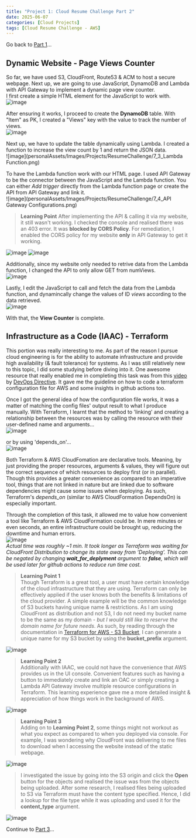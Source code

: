```yaml
---
title: "Project 1: Cloud Resume Challenge Part 2"
date: 2025-06-07
categories: [Cloud Projects]
tags: [Cloud Resume Challenge - AWS]
---
```

Go back to [Part 1](https://c-kq.github.io/posts/CloudResumeChallenge-Part1/)...
   
  
## Dynamic Website - Page Views Counter
So far, we have used S3, CloudFront, Route53 & ACM to host a secure webpage. Next up, we are going to use JavaScript, DynamoDB and Lambda with API Gateway to implement a dynamic page view counter.  
I first create a simple HTML element for the JavaScript to work with.  
![image](personalAssets/Images/Projects/ResumeChallenge/7_1_JavaScript_PageViews.png)
  
After ensuring it works, I proceed to create the **DynamoDB** table. With "Item" as PK, I created a "Views" key with the value to track the number of views.  
![image](personalAssets/Images/Projects/ResumeChallenge/7_2_DynamoDB.png)
  
Next up, we have to update the table dynamically using Lambda. I created a function to increase the view count by 1 and return the JSON data.  
![image](personalAssets/Images/Projects/ResumeChallenge/7_3_Lambda Function.png)
  
To have the Lambda function work with our HTML page. I used API Gateway to be the connector between the JavaScript and the Lambda function. You can either _Add trigger_ directly from the Lambda function page or create the API from API Gateway and link it.  
![image](personalAssets/Images/Projects/ResumeChallenge/7_4_API Gateway Configurations.png)
  
>**Learning Point**
After implementing the API & calling it via my website, it still wasn't working. I checked the console and realised there was an 403 error. It was **blocked by CORS Policy**. For remediation, I enabled the CORS policy for my website **only** in API Gateway to get it working.  

![image](personalAssets/Images/Projects/ResumeChallenge/7_5_LearningPoint_CORS.png)
![image](personalAssets/Images/Projects/ResumeChallenge/7_5_LearningPoint_CORSEnabled.png)
  
Additionally, since my website only needed to retrive data from the Lambda function, I changed the API to only allow GET from numViews.  
![image](personalAssets/Images/Projects/ResumeChallenge/7_6_APIGateway_Getonly.png)
  
Lastly, I edit the JavaScript to call and fetch the data from the Lambda function, and dynamincally change the values of ID _views_ according to the data retrieved.  
![image](personalAssets/Images/Projects/ResumeChallenge/7_7_JavascriptUpdate.png)
  
With that, the **View Counter** is complete.  
  
  
## Infrastructure as a Code (IAAC) - Terraform
This portion was really interesting to me. As part of the reason I pursue cloud engineering is for the ability to automate infrastructure and provide high availability (& fault tolerance) for systems. As I was still relatively new to this topic, I did some studying before diving into it. One awesome resource that really enabled me in completing this task was from this [video](https://www.youtube.com/watch?v=7xngnjfIlK4) by [DevOps Directive](https://www.youtube.com/@DevOpsDirective). It gave me the guideline on how to code a terraform configuration file for AWS and some insights in github actions too.  
  
Once I got the general idea of how the configuration file works, it was a matter of matching the config files' output result to what I produce manually. With Terraform, I learnt that the method to 'linking' and creating a relationship between the resources was by calling the resource with their user-defined name and arguments...  
![image](personalAssets/Images/Projects/ResumeChallenge/12_1_IAAC_DynamoDB.png)  
  
or by using 'depends_on'...  
![image](personalAssets/Images/Projects/ResumeChallenge/12_2_IAAC_S3DependsOn.png)  
  
Both Terraform & AWS CloudFomation are declarative tools. Meaning, by just providing the proper resources, arguments & values, they will figure out the correct sequence of which resources to deploy first (or in parallel). Though this provides a greater convenience as compared to an imperative tool, things that are not linked in nature but are linked due to software dependencies might cause some issues when deploying. As such, Terraform's _depends_on_ (similar to AWS CloudFormation DependsOn) is especially important.  
  
Through the completion of this task, it allowed me to value how convenient a tool like Terraform & AWS CloudFormation could be. In mere minutes or even seconds, an entire infrastructure could be brought up, reducing the downtime and human errors.  
![image](personalAssets/Images/Projects/ResumeChallenge/12_3_IAAC_CloudFront_Deployment.png)  
_Actual time was roughly ~1 min. It took longer as Terraform was waiting for CloudFront Distribution to change its state away from _‘Deploying’_. This can be negated by changing **wait_for_deplyment** argument to **false**, which will be used later for github actions to reduce run time cost._  
  
>**Learning Point 1**  
Though Terraform is a great tool, a user must have certain knowledge of the cloud infrastructure that they are using. Terraform can only be effectively applied if the user knows both the benefits & limitations of the cloud provider. A simple example will be the common knowledge of S3 buckets having unique name & restrictions. As I am using CloudFront as distribution and not S3, I do not need my bucket name to be the same as my domain - _but I would still like to reserve the domain name for future needs_. As such, by reading through the documentation in [Terraform for AWS - S3 Bucket](https://registry.terraform.io/providers/hashicorp/aws/latest/docs/resources/s3_bucket), I can generate a unique name for my S3 bucket by using the **bucket_prefix** argument.  

![image](personalAssets/Images/Projects/ResumeChallenge/12_4_IAAC_S3BucketName.png)  
  
>**Learning Point 2**  
Additionally with IAAC, we could not have the convenience that AWS provides us in the UI console. Convenient features such as having a button to immediately create and link an OAC or simply creating a Lambda API Gateway involve multiple resource configurations in Terraform. This learning experience gave me a more detailed insight & appreciation of how things work in the background of AWS.  

![image](personalAssets/Images/Projects/ResumeChallenge/12_5_IAAC_OAC&APIGateway.png)  
  
>**Learning Point 3**  
Adding on to **Learning Point 2**, some things might not workout as what you expect as compared to when you deployed via console. For example, I was wondering why CloudFront was delivering to me files to download when I accessing the website instead of the static webpage.  
  
![image](personalAssets/Images/Projects/ResumeChallenge/12_6_IAAC_S3FileType.png)  
  
>I investigated the issue by going into the S3 origin and click the **Open** button for the objects and realised the issue was from the objects being uploaded. After some research, I realised files being uploaded to S3 via Terraform must have the content type specified. Hence, I did a lookup for the file type while it was uploading and used it for the **content_type** argument.  
  
![image](personalAssets/Images/Projects/ResumeChallenge/12_7_IAAC_ContentTypeLookup.png)  
  
  
  
  
Continue to [Part 3](https://c-kq.github.io/posts/CloudResumeChallenge-Part3/)...

















